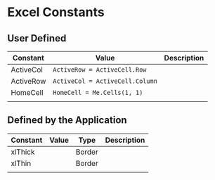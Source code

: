 # Excel Constants

## User Defined
| Constant | Value | Description |  
| ---- | ---- | ---- |  
| ActiveCol | ```ActiveRow = ActiveCell.Row``` |  |  
| ActiveRow | ```ActiveCol = ActiveCell.Column``` |  |  
| HomeCell | ```HomeCell = Me.Cells(1, 1)``` |  |  
|  |  |  |  

## Defined by the Application
| Constant | Value | Type | Description |  
| ---- | ---- | ---- | ---- |  
| xlThick |  | Border |  |
| xlThin |  | Border |  |
|  |  |  |  |
